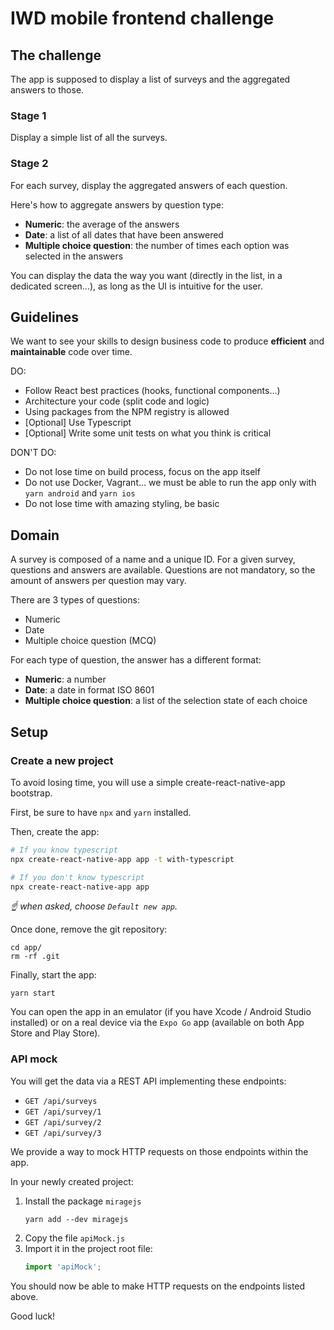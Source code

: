 # IWD mobile frontend challenge

## The challenge

The app is supposed to display a list of surveys and the aggregated answers to
those.

### Stage 1

Display a simple list of all the surveys.

### Stage 2

For each survey, display the aggregated answers of each question.

Here's how to aggregate answers by question type:
- **Numeric**: the average of the answers
- **Date**: a list of all dates that have been answered
- **Multiple choice question**: the number of times each option was selected in the answers

You can display the data the way you want (directly in the list, in a dedicated screen...), 
as long as the UI is intuitive for the user.

## Guidelines

We want to see your skills to design business code to produce **efficient** and **maintainable** code over time.

DO:

- Follow React best practices (hooks, functional components...)
- Architecture your code (split code and logic)
- Using packages from the NPM registry is allowed
- [Optional] Use Typescript
- [Optional] Write some unit tests on what you think is critical

DON'T DO:

- Do not lose time on build process, focus on the app itself
- Do not use Docker, Vagrant... we must be able to run the app only with `yarn android` and `yarn ios`
- Do not lose time with amazing styling, be basic

## Domain

A survey is composed of a name and a unique ID. For a given survey, questions
and answers are available. Questions are not mandatory, so the amount of answers
per question may vary.

There are 3 types of questions:

- Numeric
- Date
- Multiple choice question (MCQ)

For each type of question, the answer has a different format:

- **Numeric**: a number
- **Date**: a date in format ISO 8601
- **Multiple choice question**: a list of the selection state of each choice

## Setup

### Create a new project

To avoid losing time, you will use a simple create-react-native-app bootstrap.

First, be sure to have `npx` and `yarn` installed.

Then, create the app:

```bash
# If you know typescript
npx create-react-native-app app -t with-typescript

# If you don't know typescript
npx create-react-native-app app
```

*☝️ when asked, choose `Default new app`.*

Once done, remove the git repository:

```shell
cd app/
rm -rf .git
```

Finally, start the app:

```
yarn start
```

You can open the app in an emulator (if you have Xcode / Android Studio installed) or on a real device via the `Expo Go` app (available on both App Store and Play Store).

### API mock

You will get the data via a REST API implementing these endpoints:
- `GET /api/surveys`
- `GET /api/survey/1`
- `GET /api/survey/2`
- `GET /api/survey/3`

We provide a way to mock HTTP requests on those endpoints within the app.

In your newly created project:

1. Install the package `miragejs`
   ```shell
   yarn add --dev miragejs
   ```
2. Copy the file `apiMock.js`
3. Import it in the project root file:
   ```js
   import 'apiMock';
   ```

You should now be able to make HTTP requests on the endpoints listed above.

Good luck!
